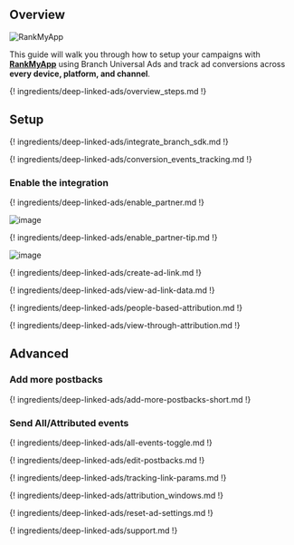 ## Overview

![RankMyApp](https://cdn.branch.io/branch-assets/ad-partner-manager/386574786681131050/rank-1528509066108.png)

This guide will walk you through how to setup your campaigns with **[RankMyApp](http://www.rankmyapp.com)** using Branch Universal Ads and track ad conversions across **every device, platform, and channel**. 

{! ingredients/deep-linked-ads/overview_steps.md !}

## Setup

{! ingredients/deep-linked-ads/integrate_branch_sdk.md !}

{! ingredients/deep-linked-ads/conversion_events_tracking.md !}
 
### Enable the integration

{! ingredients/deep-linked-ads/enable_partner.md !}

![image](/img/pages/deep-linked-ads/rankmyapp/rankmyapp_enable.png)

{! ingredients/deep-linked-ads/enable_partner-tip.md !}

![image](/img/pages/deep-linked-ads/rankmyapp/rankmyapp_postbacks.png)

{! ingredients/deep-linked-ads/create-ad-link.md !}

{! ingredients/deep-linked-ads/view-ad-link-data.md !}

{! ingredients/deep-linked-ads/people-based-attribution.md !}

{! ingredients/deep-linked-ads/view-through-attribution.md !}

## Advanced

### Add more postbacks

{! ingredients/deep-linked-ads/add-more-postbacks-short.md !}

### Send All/Attributed events

{! ingredients/deep-linked-ads/all-events-toggle.md !}

{! ingredients/deep-linked-ads/edit-postbacks.md !}

{! ingredients/deep-linked-ads/tracking-link-params.md !}

{! ingredients/deep-linked-ads/attribution_windows.md !}

{! ingredients/deep-linked-ads/reset-ad-settings.md !}

{! ingredients/deep-linked-ads/support.md !}

